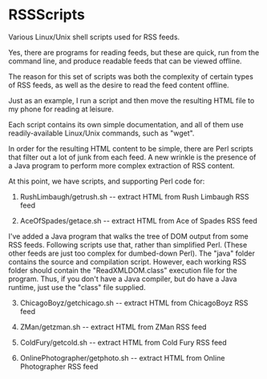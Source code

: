 # RSSScripts
Various Linux/Unix shell scripts used for RSS feeds. 

Yes, there are programs for reading feeds, but these are quick, run from the command line, 
and produce readable feeds that can be viewed offline. 

The reason for this set of scripts was both the complexity of certain types of RSS feeds,
as well as the desire to read the feed content offline. 

Just as an example, I run a script and then move the resulting HTML file
to my phone for reading at leisure.

Each script contains its own simple documentation, and all of them
use readily-available Linux/Unix commands, such as "wget".

In order for the resulting HTML content to be simple, there
are Perl scripts that filter out a lot of junk from each
feed. A new wrinkle is the presence of a Java program to
perform more complex extraction of RSS content.

At this point, we have scripts, and supporting Perl code for:

1) RushLimbaugh/getrush.sh -- extract HTML from Rush Limbaugh RSS feed 

2) AceOfSpades/getace.sh -- extract HTML from Ace of Spades RSS feed


I've added a Java program that walks the tree of DOM
output from some RSS feeds. Following scripts use that,
rather than simplified Perl. (These other feeds are just
too complex for dumbed-down Perl). The "java" folder contains
the source and compilation script. However, each working RSS
folder should contain the "ReadXMLDOM.class" execution file
for the program. Thus, if you don't have a Java compiler, but
do have a Java runtime, just use the "class" file supplied.

3) ChicagoBoyz/getchicago.sh -- extract HTML from ChicagoBoyz RSS feed

4) ZMan/getzman.sh -- extract HTML from ZMan RSS feed

5) ColdFury/getcold.sh -- extract HTML from Cold Fury RSS feed

6) OnlinePhotographer/getphoto.sh -- extract HTML from Online Photographer RSS feed
